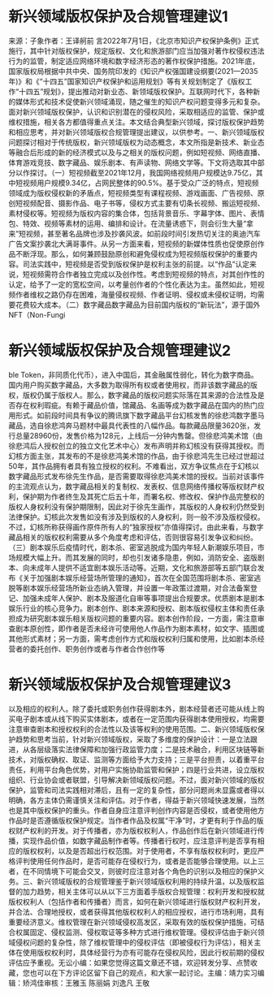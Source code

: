 # 新兴领域版权保护及合规管理建议1

来源：子象作者：王译舸前 言2022年7月1日，《北京市知识产权保护条例》正式施行，其中针对版权保护，规定版权、文化和旅游部门应当加强对著作权侵权违法行为的监管，制定适应网络环境和数字经济形态的著作权保护措施。2021年底，国家版权局根据中共中央、国务院印发的《知识产权强国建设纲要(2021—2035年)》和《“十四五”国家知识产权保护和运用规划》等有关规划制定了《版权工作“十四五”规划》，提出推动对新业态、新领域版权保护。互联网时代下，各种新的媒体形式和技术促使新兴领域涌现，随之催生的知识产权问题变得多元和复杂。面对新兴领域版权保护，认识和识别潜在的侵权风险，采取相适应的监管、保护或维权措施，相关各方都值得重点关注。本文结合典型新兴领域，探讨版权保护趋势和相应思考，并对新兴领域版权合规管理提出建议，以供参考。一、新兴领域版权问题探讨相对于传统版权，新兴领域版权为动态概念，本文所指是新技术、新业态等融合后形成的新的经济模式以及与之相关的版权问题，例如短视频、网络直播、体育游戏竞技、数字藏品、娱乐剧本、有声读物、网络文学等。下文将选取其中部分以作探讨。（一）短视频截至2021年12月，我国网络视频用户规模达9.75亿，其中短视频用户规模9.34亿，占网民整体的90.5%。基于受众广泛的特点，短视频领域成为版权侵权新的矛盾点，短视频类型有课程视频、游戏画面、广告视频、原创短视频配音、摄影作品、电子书等，侵权方式主要有切条长视频、搬运短视频、素材侵权等。短视频为版权内容的集合体，包括背景音乐、字幕字体、图片、表情包、特效、视频等素材的运用、编排和设计。在流量诱惑下，则会衍生大量“拿来”短视频，甚至著名品牌也涉及抄袭风波。如前段时间引发热切关注的奥迪汽车广告文案抄袭北大满哥事件。从另一方面来看，短视频的新媒体性质也促使原创作品不断浮现。那么，如何兼顾鼓励原创和避免侵权成为短视频版权保护的重要内容。司法实践中，短视频是否受到版权保护是权利主张的前提。以“作品”认定来说，短视频需符合作者独立完成以及创作性。考虑到短视频的特点，对其创作性的认定，给予了一定的宽松空间，以考量创作者的个性化表达为主。虽然如此，短视频作者维权之路仍存在困难，海量侵权视频、作者证明、侵权或未侵权证明，均需要花费较大成本。（二）数字藏品数字藏品为目前国内版权的“新玩法”，源于国外NFT（Non-Fungi

# 新兴领域版权保护及合规管理建议2

ble Token，非同质化代币），进入中国后，其金融属性弱化，转化为数字商品。国内用户购买数字藏品，大多数为取得所有权或者使用权，而非该数字藏品的版权，版权仍属于版权人。那么，数字藏品的版权问题实际落在其来源的合法性及是否存在权利瑕疵。有赖于藏品价值，馆藏品、名画等成为数字藏品在国内的热门应用形式。如前段时间具有争议的腾讯旗下数字藏品平台幻核发售的徐悲鸿数字墨马藏品，选自徐悲鸿奔马题材中最具代表性的八幅作品。每款藏品限量3620张，发行总量28960份，发售价格为128元，上线后一分钟内售罄。但徐悲鸿美术馆（由徐悲鸿后人授权创立的独立文化艺术中心）发布声明并称幻核没有获得其授权。而幻核方面主张，其发布的不是徐悲鸿美术馆的作品，由于徐悲鸿先生已经过世超过50年，其作品拥有者具有独立授权的权利。不难看出，双方争议焦点在于幻核以数字藏品形式发布徐先生作品，是否需要取得徐悲鸿美术馆的授权。当前对该事件的主流观点认为，数字藏品相关的复制权、发表权、信息网络传播权等版权财产权利，保护期为作者终生及其死亡后五十年，而署名权、修改权、保护作品完整权的版权人身权利没有保护期限制，因此对于徐先生画作，其版权的人身权利仍然受到法律保护。幻核此次发售如没有涉及到版权的人身权利，则一般不涉及版权侵权。不过，幻核所称获得画作原件所有人的“独家授权”亦值得探讨。由此来看，与数字藏品相关的版权权利需要从多个角度考虑和评估，否则很容易引发争议和纠纷。（三）剧本娱乐后疫情时代，剧本杀、密室逃脱成为国内年轻人新潮娱乐项目，市场规模大幅上升。而其发展的同时，却也引发诸多隐患，例如，消防安全、盗版剧本、向未成年人提供不适宜剧本娱乐活动等。近期，文化和旅游部等五部门联合发布《关于加强剧本娱乐经营场所管理的通知》，首次在全国范围将剧本杀、密室逃脱等剧本娱乐经营场所新业态纳入管理，并设置一年政策过渡期，对合法备案登记、加强未成年人保护、剧本及服道化自审等事项提出合规要求。优质剧本是剧本娱乐行业的核心竞争力。剧本创作、剧本来源和授权、剧本版权侵权主体和责任承担成为研究剧本娱乐相关版权问题的重要内容。剧本创作阶段，一方面，需注意审查剧本原创性，即作者是否未经许可使用他人作品作为剧本素材，如文字、插图或其他形式素材；另一方面，需考虑创作方式和版权权利归属和使用，比如剧本杀经营者的委托创作、职务创作或者与作者合作创作等

# 新兴领域版权保护及合规管理建议3

以及相应的权利人。除了委托或职务创作获得剧本外，剧本经营者还可能从线上购买电子剧本或从线下购买实体剧本，或者在一定范围内获得剧本使用授权，均需要注意审查剧本和授权权利的合法性以及该等权利的使用范围。二、新兴领域版权保护趋势和思考当前，针对新兴领域版权，采取了多维度的保护设计：一是立法跟进，从各层级落实法律保障和加强行政监管力度；二是技术融合，利用区块链等新技术，对版权确权、取证、监测等方面给予大力支持；三是平台担责，以着重平台责任，利用平台角色优势，对用户实施协助监管和保护；四是行业共进，设立版权组织、行业协会或者联盟，引导解决新领域版权问题。不过，面对新兴领域的版权保护，监管和司法实践相对滞后，且有一定的复杂性，部分问题尚未显露或者得以明确，各方主体仍需谨慎关注和评估。对于作者，得益于新兴领域快速发展，当然也是其中版权保护的重头。作者自身应注意评判创作内容是否侵权，或者使用他方作品时是否遵循版权保护规定。当作者作品及权属“干净”时，才更有利于作品的版权财产权利的开发。对于传播者，亦为版权权利人，作品创作后在新兴领域进行传播，实现作品价值，如数字藏品制作者等。传播者行权时，应注意评判是否享有相应的版权权利，以及是否超出行权范围。对于使用者，不享有版权权利时，更应严格评判使用任何作品时，是否可能存在侵权行为，或者是否能够合理使用。以上三者，在不同情境下可能会交叉，则彼时应注意对各个角色的识别以及相应的保护义务。三、新兴领域版权的合规管理鉴于新兴领域版权利用的持续升温，以及版权监督的加力趋势，相关主体可以从以下三方面着手版权合规管理：权利开发和授权就版权权利人（包括作者和传播者）而言，如何在新兴领域进行版权财产权利开发，并合法、合理地授权，或者获得其他版权权利人的相应授权，进行市场利用，具有重要经济意义。维权管理在新兴领域侵权高发区，采取有效的版权保护措施，可结合权属固定、侵权监测、侵权取证等多种方式进行维权管理。侵权评估由于新兴领域侵权问题的复杂性，除了维权管理中的侵权评估（即被侵权行为评估），相关主体在使用版权权利时，具体经营行为亦有可能存在侵权风险，因此行权前期的侵权评估应予重视。无讼小编：如果您觉得这篇文章还不错，欢迎转发分享、点赞收藏，您也可以在下方评论区留下自己的观点，和大家一起讨论。主编：靖力实习编辑：矫鸿佳审核：王雅玉 陈丽娟 刘逸凡 王敬

